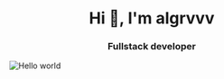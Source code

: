 <h1 align="center">Hi 👋, I'm algrvvv</h1>
<h3 align="center">Fullstack developer</h3>

![Hello world](https://user-images.githubusercontent.com/74038190/225813708-98b745f2-7d22-48cf-9150-083f1b00d6c9.gif "Hello world!")
